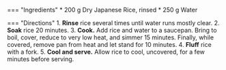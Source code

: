 === "Ingredients"
    * 200 g Dry Japanese Rice, rinsed
    * 250 g Water

=== "Directions"
    1. **Rinse** rice several times until water runs mostly clear.
    2. **Soak** rice 20 minutes.
    3. **Cook.** Add rice and water to a saucepan. Bring to boil, cover, reduce to very low heat, and simmer 15 minutes. Finally, while covered, remove pan from heat and let stand for 10 minutes.
    4. **Fluff** rice with a fork.
    5. **Cool and serve.** Allow rice to cool, uncovered, for a few minutes before serving.

[^nagi]:
    Maehashi, Nagi. ["How To Cook Rice The Japanese Way."](https://japan.recipetineats.com/how-to-cook-rice-the-japanese-way/) _RecipeTin Eats._ 18 May 2018.
